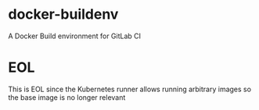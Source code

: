 # docker-buildenv
A Docker Build environment for GitLab CI

# EOL
This is EOL since the Kubernetes runner allows running arbitrary images so the base image is no longer relevant
